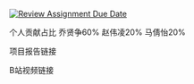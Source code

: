 [![Review Assignment Due Date](https://classroom.github.com/assets/deadline-readme-button-24ddc0f5d75046c5622901739e7c5dd533143b0c8e959d652212380cedb1ea36.svg)](https://classroom.github.com/a/8oH8aWc3)





个人贡献占比
乔贤争60%
赵伟凌20%
马倩怡20%

项目报告链接

B站视频链接
